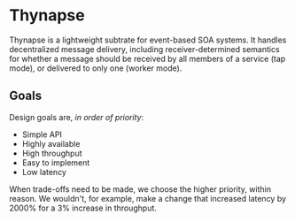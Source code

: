 # Thynapse

Thynapse is a lightweight subtrate for event-based SOA systems. It handles decentralized message delivery, including receiver-determined semantics for whether a message should be received by all members of a service (tap mode), or delivered to only one (worker mode).

## Goals

Design goals are, *in order of priority*:

* Simple API
* Highly available
* High throughput
* Easy to implement
* Low latency

When trade-offs need to be made, we choose the higher priority, within reason. We wouldn't, for example, make a change that increased latency by 2000% for a 3% increase in throughput.